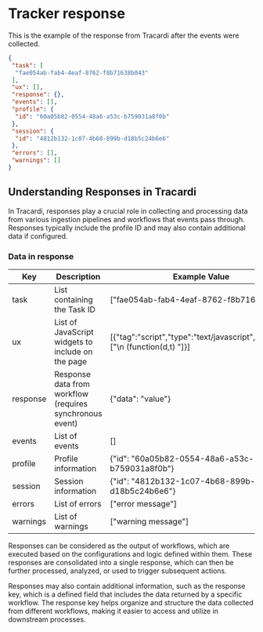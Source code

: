 # Tracker response

This is the example of the response from Tracardi after the events were collected.

```json
{
 "task": [
  "fae054ab-fab4-4eaf-8762-f8b71638b043"
 ],
 "ux": [],
 "response": {},
 "events": [],
 "profile": {
  "id": "60a05b82-0554-48a6-a53c-b759031a8f0b"
 },
 "session": {
  "id": "4812b132-1c07-4b68-899b-d18b5c24b6e6"
 },
 "errors": [],
 "warnings": []
}
```

## Understanding Responses in Tracardi

In Tracardi, responses play a crucial role in collecting and processing data from various ingestion pipelines and
workflows that events pass through. Responses typically include the profile ID and may also contain additional data if
configured.

### Data in response

| Key       | Description                                                              | Example Value                                                                 |
|-----------|--------------------------------------------------------------------------|-------------------------------------------------------------------------------|
| task      | List containing the Task ID                                              | ["fae054ab-fab4-4eaf-8762-f8b71638b043"]                                      |
| ux        | List of JavaScript widgets to include on the page                        | [{"tag":"script","type":"text/javascript","content":["\n  (function(d,t) "]}] |
| response  | Response data from workflow (requires synchronous event)                 | {"data": "value"}                                                             |
| events    | List of events                                                           | []                                                                            |
| profile   | Profile information                                                      | {"id": "60a05b82-0554-48a6-a53c-b759031a8f0b"}                                |
| session   | Session information                                                      | {"id": "4812b132-1c07-4b68-899b-d18b5c24b6e6"}                                |
| errors    | List of errors                                                           | ["error message"]                                                             |
| warnings  | List of warnings                                                         | ["warning message"]                                                           |

Responses can be considered as the output of workflows, which are executed based on the configurations and logic defined
within them. These responses are consolidated into a single response, which can then be further processed, analyzed, or
used to trigger subsequent actions.

Responses may also contain additional information, such as the response key, which is a defined field that includes the
data returned by a specific workflow. The response key helps organize and structure the data collected from different
workflows, making it easier to access and utilize in downstream processes.
